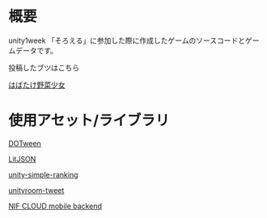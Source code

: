 # 概要
unity1week 「そろえる」に参加した際に作成したゲームのソースコードとゲームデータです。

投稿したブツはこちら

[はばたけ野菜少女](https://unityroom.com/games/flyingyasaigarl)

# 使用アセット/ライブラリ


[DOTween](https://assetstore.unity.com/packages/tools/animation/dotween-hotween-v2-27676?locale=ja-JP)

[LitJSON](https://litjson.net/)

[unity-simple-ranking](https://github.com/naichilab/unity-simple-ranking)

[unityroom-tweet](https://github.com/naichilab/unityroom-tweet)

[NIF CLOUD mobile backend](https://mbaas.nifcloud.com/)


